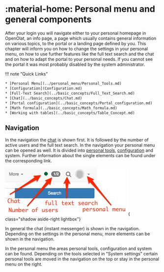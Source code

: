 # :material-home: Personal menu and general components

After your login you will navigate either to your personal homepage in
OpenOlat, an info page, a page which usually contains general information on
various topics, to the portal or a landing page defined by you. This chapter
will inform you on how to change the settings in your personal menu, on how to
use further features like the full text search and the chat and on how to
adapt the portal to your personal needs. If you cannot see the portal it was
most probably disabled by the system administrator.

!!! note "Quick Links"

    * [Personal Menu](../personal_menu/Personal_Tools.md)
    * [Configuration](Configuration.md)
    * [Full-Text Search](../basic_concepts/Full_Text_Search.md)
    * [Chat](../basic_concepts/Chat.md)
    * [Portal configuration](../basic_concepts/Portal_configuration.md)
    * [Math formula](../basic_concepts/Math_formula.md)
    * [Working with tables](../basic_concepts/Table_Concept.md)

## Navigation

In the navigation the [chat](../basic_concepts/Chat.md) is shown first. It is followed by the
number of active users and the full text search. In the navigation your
personal menu can be opened as well. It is divided into [personal
tools](../personal_menu/Personal_Tools.md), [configuration](Configuration.md) and system.
Further information about the single elements can be found under the
corresponding link.

![Navigation](assets/global_navigation.png){ class="shadow aside-right lightbox"}

In general the chat (instant messenger) is shown in the navigation. Depending
on the settings in the personal menu, more elements can be shown in the
navigation.

In the personal menu the areas personal tools, configuration and system can be
found. Depending on the tools selected in "System settings" certain personal
tools are moved in the navigation on the top or stay in the personal menu on
the right.